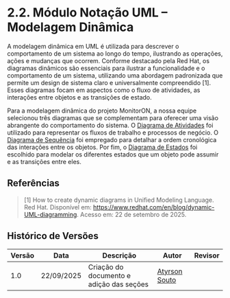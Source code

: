 # 2.2. Módulo Notação UML – Modelagem Dinâmica

A modelagem dinâmica em UML é utilizada para descrever o comportamento de um sistema ao longo do tempo, ilustrando as operações, ações e mudanças que ocorrem. Conforme destacado pela Red Hat, os diagramas dinâmicos são essenciais para ilustrar a funcionalidade e o comportamento de um sistema, utilizando uma abordagem padronizada que permite um design de sistema claro e universalmente compreendido [1]. Esses diagramas focam em aspectos como o fluxo de atividades, as interações entre objetos e as transições de estado.

Para a modelagem dinâmica do projeto MonitorON, a nossa equipe selecionou três diagramas que se complementam para oferecer uma visão abrangente do comportamento do sistema. O [Diagrama de Atividades](/Modelagem/2.2.3ModelagemAtividades.md) foi utilizado para representar os fluxos de trabalho e processos de negócio. O [Diagrama de Sequência](/Modelagem/2.2.2ModelagemSequencia.md) foi empregado para detalhar a ordem cronológica das interações entre os objetos. Por fim, o [Diagrama de Estados](/Modelagem/2.2.1.ModelagemEstados.md) foi escolhido para modelar os diferentes estados que um objeto pode assumir e as transições entre eles.

## Referências

> [1] How to create dynamic diagrams in Unified Modeling Language. Red Hat. Disponível em: https://www.redhat.com/en/blog/dynamic-UML-diagramming. Acesso em: 22 de setembro de 2025.

## Histórico de Versões

| Versão | Data       | Descrição                                       | Autor                                       | Revisor |
| ------ | ---------- | ----------------------------------------------- | ------------------------------------------- | ------- |
| 1.0    | 22/09/2025 | Criação do documento e adição das seções | [Atyrson Souto](https://github.com/Atyrson) |         |
